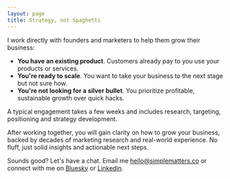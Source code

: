 ```yaml
---
layout: page
title: Strategy, not Spaghetti
---
```


I work directly with founders and marketers to help them grow their business:

- **You have an existing product**. Customers already pay to you use your products or services.
- **You're ready to scale**. You want to take your business to the next stage but not sure how.
- **You're not looking for a silver bullet**. You prioritize profitable, sustainable growth over quick hacks.

A typical engagement takes a few weeks and includes research, targeting, positioning and strategy development.

After working together, you will gain clarity on how to grow your business, backed by decades of marketing research and real-world experience. No fluff, just solid insights and actionable next steps.

Sounds good? Let's have a chat. Email me [hello@simplematters.co](mailto:hello[at]simplematters[dot]co) or connect with me on [Bluesky](https://bsky.app/profile/onurozer.me) or [Linkedin](https://www.linkedin.com/in/onurozer/).
